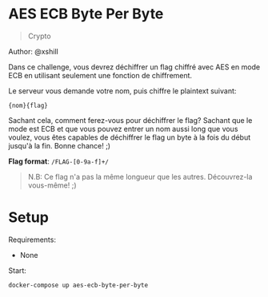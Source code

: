 # AES ECB Byte Per Byte

> Crypto

Author: @xshill

Dans ce challenge, vous devrez déchiffrer un flag chiffré avec AES en mode ECB en utilisant seulement une fonction de chiffrement.

Le serveur vous demande votre nom, puis chiffre le plaintext suivant:

```
{nom}{flag}
```

Sachant cela, comment ferez-vous pour déchiffrer le flag? Sachant que le mode est ECB et que vous pouvez entrer un nom aussi long que vous voulez, vous êtes capables de déchiffrer le flag un byte à la fois du début jusqu'à la fin. Bonne chance! ;)


**Flag format**: `/FLAG-[0-9a-f]+/`

> N.B: Ce flag n'a pas la même longueur que les autres. Découvrez-la vous-même! ;)

# Setup

Requirements:
- None

Start:

```
docker-compose up aes-ecb-byte-per-byte
```
